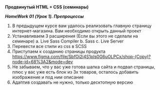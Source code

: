 **Продвинутый HTML + CSS (семинары)**

***HomeWork 01 (Урок 1). Препроцессы***

1. В предыдущем курсе вам удалось реализовать главную страницу интернет-магазина. Вам необходимо открыть данный проект
2. Устанавливаем 3 расширения (Если вы этого не сделали на семинаре) a. Live Sass Compiler b. Sass c. Live Server
3. Перевести все стили из css в SCSS
4. Приступаем к созданию страницы продукта https://www.figma.com/file/SbfOi2i4S1pIs0G6uOLPCx/shop-(Copy)?node-id=68%3A2&mode=dev
5. Не забываем, что у вас уже готова шапка сайта и подвал страницы, плюс у вас уже есть блок из 3х товаров, осталось добавить изображение и под ним описание
6. Адаптив создавать не нужно, только десктопную версию